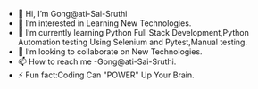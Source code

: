 - 👋 Hi, I’m Gong@ati-Sai-Sruthi
- 👀 I’m interested in Learning New Technologies.
- 🌱 I’m currently learning Python Full Stack Development,Python Automation testing Using Selenium and Pytest,Manual testing.
- 💞️ I’m looking to collaborate on New Technologies.
- 📫 How to reach me -Gong@ati-Sai-Sruthi.
- ⚡ Fun fact:Coding Can "POWER" Up Your Brain.

<!---
Gongati-Sai-Sruthi/Gongati-Sai-Sruthi is a ✨ special ✨ repository because its `README.md` (this file) appears on your GitHub profile.
You can click the Preview link to take a look at your changes.
--->
